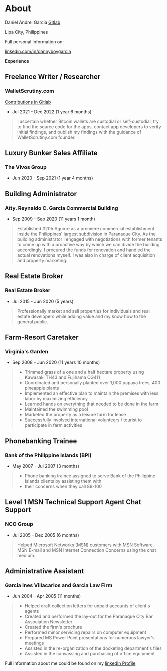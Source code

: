 # About

Daniel Andrei Garcia
[Gitlab](https://gitlab.com/dannygarcia)

Lipa City, Philippines

Full personal information on:

[linkedin.com/in/dannyboygarcia](https://www.linkedin.com/in/dannyboygarcia)

**Experience**


## **Freelance Writer / Researcher**

### WalletScrutiny.com
[Contributions in Gitlab](https://gitlab.com/dannygarcia)

- Jul 2021 - Dec 2022 (1 year 6 months)

> I ascertain whether Bitcoin wallets are custodial or self-custodial, try to find the source code for the
> apps, contact app developers to verify initial findings, and publish my findings with the guidance of
> WalletScrutiny.com founder.

## **Luxury Bunker Sales Affiliate**

### The Vivos Group

- Jun 2020 - Sep 2021 (1 year 4 months)

## **Building Administrator**

### Atty. Reynaldo C. Garcia Commercial Building

- Sep 2009 - Sep 2020 (11 years 1 month)

> Established #205 Aguirre as a premiere commercial establishment inside the Philippines' largest
> subdivision in Paranaque City. As the building administrator I engaged with negotiations with former
> tenants to come up with a proactive way by which we can divide the building accordingly. I procured the
> funds for renovation and handled the actual renovations myself. I was also in charge of client acquisition
> and property marketing.

## **Real Estate Broker**

### Real Estate Broker

- Jul 2015 - Jun 2020 (5 years)

> Professionally market and sell properties for individuals and real estate developers while adding value
> and my know how to the general public.

## **Farm-Resort Caretaker**

### Virginia's Garden

- Sep 2008 - Jun 2020 (11 years 10 months)

> - Trimmed grass of a one and a half hectare property using Kawasaki TH43 and Fujihama CG411
> - Coordinated and personally planted over 1,000 papaya trees, 400 pineapple plants
> - Implemented an effective plan to maintain the premises with less labor by maximizing efficiency
> - Learned hands on everything that needed to be done in the farm
> - Maintained the swimming pool 
> - Marketed the property as a leisure farm for lease
> - Successfully involved international volunteers / tourist to participate in farm activities

## **Phonebanking Trainee**

### Bank of the Philippine Islands (BPI)

- May 2007 - Jul 2007 (3 months)

> - Phone banking trainee assigned to serve Bank of the Philippine Islands clients by assisting them with
> - their concerns when they call 89-100

## **Level 1 MSN Technical Support Agent Chat Support**

### NCO Group

- Jul 2005 - Dec 2005 (6 months)

> Helped Microsoft Networks (MSN) customers with MSN Software, MSN E-mail and MSN Internet
> Connection Concerns using the chat medium.

## **Administrative Assistant**

### Garcia Ines Villacarlos and Garcia Law Firm

- Jun 2004 - Apr 2005 (11 months)

> - Helped draft collection letters for unpaid accounts of client's agents
> - Created and performed the lay-out for the Paranaque City Bar Association Newsletter
> - Created the firm's brochure
> - Performed minor servicing repairs on computer equipment
> - Prepared MS Power Point presentations for numerous lawyer's meetings
> - Assisted in the re-organization of the docketing department's files
> - Assisted in the canvassing and purchasing of office equipment

Full information about me could be found on my [linkedIn Profile](https://www.linkedin.com/in/dannyboygarcia/)
